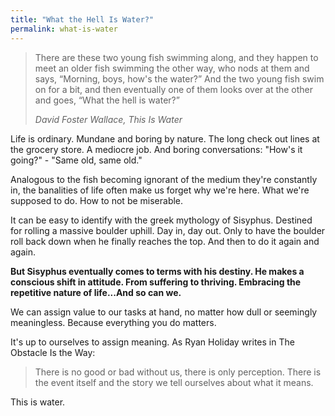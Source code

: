 ```yaml
---
title: "What the Hell Is Water?"
permalink: what-is-water
---
```


> There are these two young fish swimming along, and they happen to meet an older fish swimming the other way, who nods at them and says, “Morning, boys, how's the water?” And the two young fish swim on for a bit, and then eventually one of them looks over at the other and goes, “What the hell is water?”
> 
> <cite>David Foster Wallace, <i>This Is Water</i></cite>

Life is ordinary. Mundane and boring by nature. The long check out lines at the grocery store. A mediocre job. And boring conversations: "How's it going?" - "Same old, same old."

Analogous to the fish becoming ignorant of the medium they're constantly in, the banalities of life often make us forget why we're here. What we're supposed to do. How to not be miserable.

It can be easy to identify with the greek mythology of Sisyphus. Destined for rolling a massive boulder uphill. Day in, day out. Only to have the boulder roll back down when he finally reaches the top. And then to do it again and again.

**But Sisyphus eventually comes to terms with his destiny. He makes a conscious shift in attitude. From suffering to thriving. Embracing the repetitive nature of life...And so can we.**

We can assign value to our tasks at hand, no matter how dull or seemingly meaningless. Because everything you do matters.

It's up to ourselves to assign meaning. As Ryan Holiday writes in The Obstacle Is the Way:

> There is no good or bad without us, there is only perception. There is the event itself and the story we tell ourselves about what it means.

This is water.
